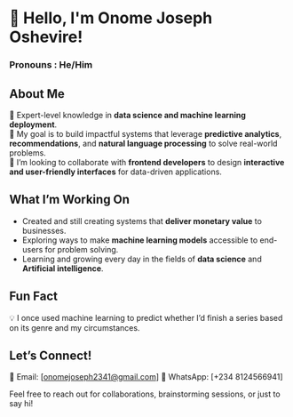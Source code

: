 # 👋 Hello, I'm Onome Joseph Oshevire!
### **Pronouns** : He/Him

## About Me  
🌟 Expert-level knowledge in **data science and machine learning deployment**.  
🚀 My goal is to build impactful systems that leverage **predictive analytics**, **recommendations**, and **natural language processing** to solve real-world problems.  
🤝 I’m looking to collaborate with **frontend developers** to design **interactive and user-friendly interfaces** for data-driven applications.  

## What I’m Working On  
- Created and still creating systems that **deliver monetary value** to businesses.  
- Exploring ways to make **machine learning models** accessible to end-users for problem solving.
- Learning and growing every day in the fields of **data science** and **Artificial intelligence**.  

## Fun Fact  
💡 I once used machine learning to predict whether I’d finish a series based on its genre and my circumstances. 

## Let’s Connect!  
📧 Email: [onomejoseph2341@gmail.com]
📱 WhatsApp: [+234 8124566941]  

Feel free to reach out for collaborations, brainstorming sessions, or just to say hi!  


<!---
Onome-Joseph/Onome-Joseph is a ✨ special ✨ repository because its `README.md` (this file) appears on your GitHub profile.
You can click the Preview link to take a look at your changes.
--->
